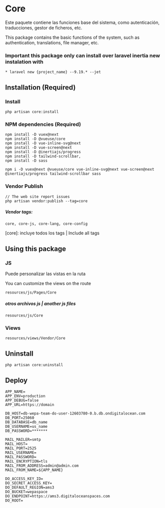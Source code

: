 # Core

Este paquete contiene las funciones base del sistema, como autenticación, traducciones, gestor de ficheros, etc.

This package contains the basic functions of the system, such as authentication, translations, file manager, etc.


### Important this package only can install over laravel inertia new instalation with

```* laravel new {project_name} --9.19.* --jet```

## Installation (Required)

### Install
```
php artisan core:install
```

### NPM dependencies (Required)

```
npm install -D vuex@next
npm install -D @vueuse/core
npm install -D vue-inline-svg@next
npm install -D vue-screen@next
npm install -D @inertiajs/progress
npm install -D tailwind-scrollbar,
npm install -D sass

npm i -D vuex@next @vueuse/core vue-inline-svg@next vue-screen@next @inertiajs/progress tailwind-scrollbar sass
```

### Vendor Publish
```
// The web site report issues 
php artisan vendor:publish --tag=core
```

##### Vendor tags:

`core, core-js, core-lang, core-config`

[core]: incluye todos los tags | Include all tags

## Using this package

### JS

Puede personalizar las vistas en la ruta

You can customize the views on the route

`resources/js/Pages/Core`

##### otros archivos js | another js files

`resources/js/Core`

### Views

`resources/views/Vendor/Core`

## Uninstall
```
php artisan core:uninstall
```

## Deploy
```
APP_NAME=
APP_ENV=production
APP_DEBUG=false
APP_URL=https://domain

DB_HOST=db-wepa-team-do-user-12603780-0.b.db.ondigitalocean.com
DB_PORT=25060
DB_DATABASE=db_name
DB_USERNAME=us_name
DB_PASSWORD=*******

MAIL_MAILER=smtp
MAIL_HOST=
MAIL_PORT=2525
MAIL_USERNAME=
MAIL_PASSWORD=
MAIL_ENCRYPTION=tls
MAIL_FROM_ADDRESS=admin@admin.com
MAIL_FROM_NAME=${APP_NAME}

DO_ACCESS_KEY_ID=
DO_SECRET_ACCESS_KEY=
DO_DEFAULT_REGION=ams3
DO_BUCKET=wepaspace
DO_ENDPOINT=https://ams3.digitaloceanspaces.com
DO_ROOT=

```

